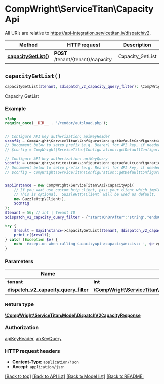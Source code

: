 # CompWright\ServiceTitan\CapacityApi

All URIs are relative to https://api-integration.servicetitan.io/dispatch/v2.

Method | HTTP request | Description
------------- | ------------- | -------------
[**capacityGetList()**](CapacityApi.md#capacityGetList) | **POST** /tenant/{tenant}/capacity | Capacity_GetList


## `capacityGetList()`

```php
capacityGetList($tenant, $dispatch_v2_capacity_query_filter): \CompWright\ServiceTitan\Model\DispatchV2CapacityResponse
```

Capacity_GetList

### Example

```php
<?php
require_once(__DIR__ . '/vendor/autoload.php');


// Configure API key authorization: apiKeyHeader
$config = CompWright\ServiceTitan\Configuration::getDefaultConfiguration()->setApiKey('ST-App-Key', 'YOUR_API_KEY');
// Uncomment below to setup prefix (e.g. Bearer) for API key, if needed
// $config = CompWright\ServiceTitan\Configuration::getDefaultConfiguration()->setApiKeyPrefix('ST-App-Key', 'Bearer');

// Configure API key authorization: apiKeyQuery
$config = CompWright\ServiceTitan\Configuration::getDefaultConfiguration()->setApiKey('servicetitanapplicationkey', 'YOUR_API_KEY');
// Uncomment below to setup prefix (e.g. Bearer) for API key, if needed
// $config = CompWright\ServiceTitan\Configuration::getDefaultConfiguration()->setApiKeyPrefix('servicetitanapplicationkey', 'Bearer');


$apiInstance = new CompWright\ServiceTitan\Api\CapacityApi(
    // If you want use custom http client, pass your client which implements `GuzzleHttp\ClientInterface`.
    // This is optional, `GuzzleHttp\Client` will be used as default.
    new GuzzleHttp\Client(),
    $config
);
$tenant = 56; // int | Tenant ID
$dispatch_v2_capacity_query_filter = {"startsOnOrAfter":"string","endsOnOrBefore":"string","businessUnitIds":[0],"jobTypeId":0,"skillBasedAvailability":true}; // \CompWright\ServiceTitan\Model\DispatchV2CapacityQueryFilter

try {
    $result = $apiInstance->capacityGetList($tenant, $dispatch_v2_capacity_query_filter);
    print_r($result);
} catch (Exception $e) {
    echo 'Exception when calling CapacityApi->capacityGetList: ', $e->getMessage(), PHP_EOL;
}
```

### Parameters

Name | Type | Description  | Notes
------------- | ------------- | ------------- | -------------
 **tenant** | **int**| Tenant ID |
 **dispatch_v2_capacity_query_filter** | [**\CompWright\ServiceTitan\Model\DispatchV2CapacityQueryFilter**](../Model/DispatchV2CapacityQueryFilter.md)|  | [optional]

### Return type

[**\CompWright\ServiceTitan\Model\DispatchV2CapacityResponse**](../Model/DispatchV2CapacityResponse.md)

### Authorization

[apiKeyHeader](../../README.md#apiKeyHeader), [apiKeyQuery](../../README.md#apiKeyQuery)

### HTTP request headers

- **Content-Type**: `application/json`
- **Accept**: `application/json`

[[Back to top]](#) [[Back to API list]](../../README.md#endpoints)
[[Back to Model list]](../../README.md#models)
[[Back to README]](../../README.md)
